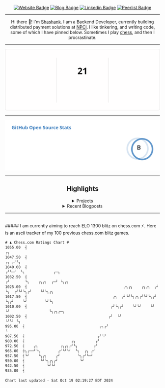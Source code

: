 <div align="center"><p><a href="https://ssnk.in"><img src="https://img.shields.io/badge/-Website-3B7EBF?style=for-the-badge&amp;logo=amp&amp;logoColor=white" alt="Website Badge"></a> <a href="https://hashnode.ssnk.in"><img src="https://img.shields.io/badge/-Blog-3B7EBF?style=for-the-badge&amp;logo=Hashnode&amp;logoColor=white" alt="Blog Badge"></a> <a href="https://linkedin.com/in/shashank-priyadarshi"><img src="https://img.shields.io/badge/-LinkedIn-3B7EBF?style=for-the-badge&amp;logo=Linkedin&amp;logoColor=white" alt="Linkedin Badge"></a> <a href="https://peerlist.io/shasha"><img src="https://img.shields.io/badge/-PeerList-3B7EBF?style=for-the-badge&amp;logo=Peerlist&amp;logoColor=white" alt="Peerlist Badge"/></a></p><hr><p>Hi there 👋! I'm <a href="https://ssnk.in">Shashank</a>. I am a Backend Developer, currently building distributed payment solutions at <a href="https://npci.org.in">NPCI</a>. I like tinkering, and writing code, some of which I have pinned below. Sometimes I play <a href="https://www.chess.com/member/ttefabob">chess</a>, and then I procrastinate.</p><hr><p><img src="./assets/images/streak_stats.svg"/></p><hr><p><img src="./assets/images/open_source_stats.svg"/></p><hr><h2>Highlights</h2><details><summary>Projects</summary><br /><ul><li><a href="https://github.com/shashank-priyadarshi/upgraded-disco" target="_blank" rel="noopener noreferrer">upgraded-disco</a> Last Updated : 2024-10-18</li><li><a href="https://github.com/shashank-priyadarshi/inflict" target="_blank" rel="noopener noreferrer">inflict</a> Last Updated : 2024-10-18</li><li><a href="https://github.com/shashank-priyadarshi/hyperledger-fabric-asset-management" target="_blank" rel="noopener noreferrer">hyperledger-fabric-asset-management</a> Last Updated : 2024-10-18</li><li><a href="https://github.com/shashank-priyadarshi/go-mutest" target="_blank" rel="noopener noreferrer">go-mutest</a> Last Updated : 2024-10-18</li><li><a href="https://github.com/shashank-priyadarshi/echo" target="_blank" rel="noopener noreferrer">echo</a> Last Updated : 2024-10-18</li><li><a href="https://github.com/shashank-priyadarshi/coding" target="_blank" rel="noopener noreferrer">coding</a> Last Updated : 2024-10-18</li></ul></details><details><summary>Recent Blogposts</summary><br /><ul><li><a href="https://hashnode.ssnk.in/traffic-light-simulator-in-angular-2023" target="_blank" rel="noopener noreferrer">Traffic Light Simulator in Angular</a> Published : 2023-09-16</li><li><a href="https://hashnode.ssnk.in/oop-in-go-interfaces" target="_blank" rel="noopener noreferrer">OOP in Go: Interfaces</a> Published : 2023-03-04</li><li><a href="https://hashnode.ssnk.in/oop-in-go-structs" target="_blank" rel="noopener noreferrer">OOP in Go: Structs</a> Published : 2023-02-24</li></ul></details><hr></div></br>##### I am currently aiming to reach ELO 1300 blitz on chess.com ⚡. Here is an ascii tracker of my 100 previous chess.com blitz games.
  
  
  ```
# ♟︎ Chess.com Ratings Chart #
 1055.00  ┤                                                                 ╭╮
 1047.50  ┤                                                             ╭╮ ╭╯╰╮
 1040.00  ┤                                                            ╭╯╰─╯  ╰╮             ╭─╮
 1032.50  ┤                                                           ╭╯       ╰╮    ╭╮╭╮  ╭─╯ ╰╮╭╮
 1025.00  ┤                                            ╭╮╭╮    ╭╮╭╮  ╭╯         ╰╮  ╭╯╰╯╰╮╭╯    ╰╯╰╮╭╮
 1017.50  ┤                                       ╭╮  ╭╯╰╯╰╮╭╮╭╯╰╯╰╮╭╯           ╰╮╭╯    ╰╯        ╰╯╰╮
 1010.00  ┤                                      ╭╯╰╮╭╯    ╰╯╰╯    ╰╯             ╰╯                  ╰╮╭╮╭─╮
 1002.50  ┤                                     ╭╯  ╰╯                                                 ╰╯╰╯ ╰╮
  995.00  ┤                                  ╭╮╭╯                                                            ╰
  987.50  ┤                                 ╭╯╰╯
  980.00  ┤                     ╭╮         ╭╯
  972.50  ┤    ╭╮          ╭╮╭╮╭╯╰╮       ╭╯
  965.00  ┼╮╭──╯╰╮        ╭╯╰╯╰╯  ╰╮  ╭╮ ╭╯
  957.50  ┤╰╯    ╰╮╭╮    ╭╯        ╰╮╭╯╰─╯
  950.00  ┤       ╰╯╰╮╭╮╭╯          ╰╯
  942.50  ┤          ╰╯╰╯
  935.00  ┤

Chart last updated - Sat Oct 19 02:19:27 EDT 2024  
  ```
  
